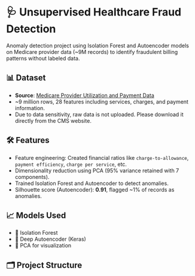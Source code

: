 # 🩺 Unsupervised Healthcare Fraud Detection

Anomaly detection project using Isolation Forest and Autoencoder models on Medicare provider data (~9M records) to identify fraudulent billing patterns without labeled data.

## 📊 Dataset
- **Source**: [Medicare Provider Utilization and Payment Data](https://data.cms.gov/)
- ~9 million rows, 28 features including services, charges, and payment information.
- Due to data sensitivity, raw data is not uploaded. Please download it directly from the CMS website.

## 🛠️ Features
- Feature engineering: Created financial ratios like `charge-to-allowance`, `payment efficiency`, `charge per service`, etc.
- Dimensionality reduction using PCA (95% variance retained with 7 components).
- Trained Isolation Forest and Autoencoder to detect anomalies.
- Silhouette score (Autoencoder): **0.91**, flagged ~1% of records as anomalies.

## 📈 Models Used
- 📌 Isolation Forest
- 📌 Deep Autoencoder (Keras)
- 📌 PCA for visualization

## 🗂️ Project Structure
